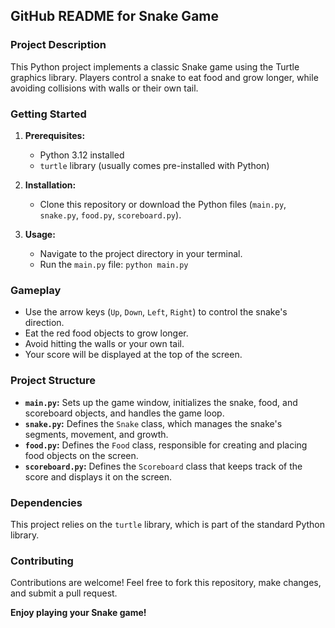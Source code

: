 ## **GitHub README for Snake Game**

### **Project Description**

This Python project implements a classic Snake game using the Turtle graphics library. Players control a snake to eat food and grow longer, while avoiding collisions with walls or their own tail.

### **Getting Started**

1. **Prerequisites:**
   * Python 3.12 installed
   * `turtle` library (usually comes pre-installed with Python)

2. **Installation:**
   * Clone this repository or download the Python files (`main.py`, `snake.py`, `food.py`, `scoreboard.py`).

3. **Usage:**
   * Navigate to the project directory in your terminal.
   * Run the `main.py` file: `python main.py`

### **Gameplay**

* Use the arrow keys (`Up`, `Down`, `Left`, `Right`) to control the snake's direction.
* Eat the red food objects to grow longer.
* Avoid hitting the walls or your own tail.
* Your score will be displayed at the top of the screen.

### **Project Structure**

* **`main.py`:** Sets up the game window, initializes the snake, food, and scoreboard objects, and handles the game loop.
* **`snake.py`:** Defines the `Snake` class, which manages the snake's segments, movement, and growth.
* **`food.py`:** Defines the `Food` class, responsible for creating and placing food objects on the screen.
* **`scoreboard.py`:** Defines the `Scoreboard` class that keeps track of the score and displays it on the screen.

### **Dependencies**

This project relies on the `turtle` library, which is part of the standard Python library.

### **Contributing**

Contributions are welcome! Feel free to fork this repository, make changes, and submit a pull request.


**Enjoy playing your Snake game!**
